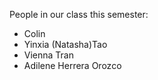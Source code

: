 People in our class this semester:
- Colin
- Yinxia (Natasha)Tao
- Vienna Tran
- Adilene Herrera Orozco